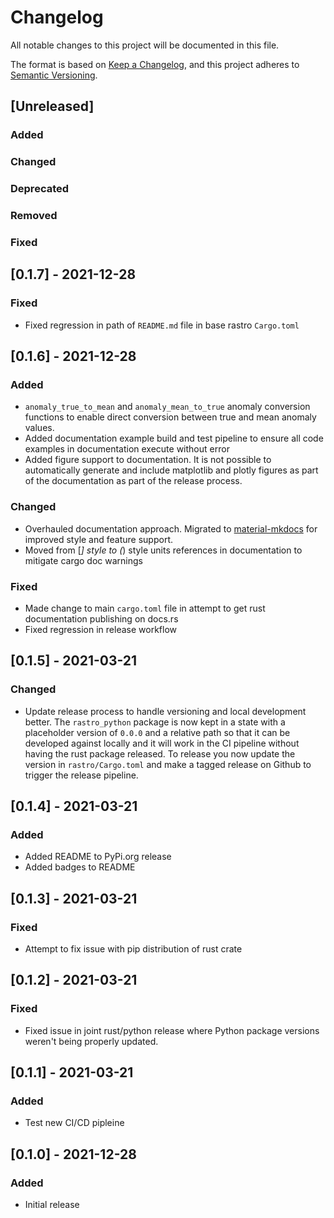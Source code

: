 # Changelog
All notable changes to this project will be documented in this file.

The format is based on [Keep a Changelog](https://keepachangelog.com/en/1.0.0/),
and this project adheres to [Semantic Versioning](https://semver.org/spec/v2.0.0.html).

## [Unreleased]

### Added

### Changed

### Deprecated

### Removed

### Fixed

## [0.1.7] - 2021-12-28

### Fixed
- Fixed regression in path of `README.md` file in base rastro `Cargo.toml`

## [0.1.6] - 2021-12-28

### Added
- `anomaly_true_to_mean` and `anomaly_mean_to_true` anomaly conversion functions to enable 
  direct conversion between true and mean anomaly values.
- Added documentation example build and test pipeline to ensure all code examples in 
  documentation execute without error
- Added figure support to documentation. It is not possible to automatically generate and 
  include matplotlib and plotly figures as part of the documentation as part of the release process.

### Changed
- Overhauled documentation approach. Migrated to [material-mkdocs](https://squidfunk.github.io/mkdocs-material/)
for improved style and feature support.
- Moved from [*] style to (*) style units references in documentation to mitigate cargo doc warnings

### Fixed
- Made change to main `cargo.toml` file in attempt to get rust documentation publishing on docs.rs
- Fixed regression in release workflow

## [0.1.5] - 2021-03-21

### Changed
- Update release process to handle versioning and local development better.
  The `rastro_python` package is now kept in a state with a placeholder version
  of `0.0.0` and a relative path so that it can be developed against locally
  and it will work in the CI pipeline without having the rust package released.
  To release you now update the version in `rastro/Cargo.toml` and make a 
  tagged release on Github to trigger the release pipeline.

## [0.1.4] - 2021-03-21

### Added
- Added README to PyPi.org release
- Added badges to README

## [0.1.3] - 2021-03-21

### Fixed
- Attempt to fix issue with pip distribution of rust crate

## [0.1.2] - 2021-03-21

### Fixed
- Fixed issue in joint rust/python release where Python package versions weren't
  being properly updated.

## [0.1.1] - 2021-03-21

### Added
- Test new CI/CD pipleine

## [0.1.0] - 2021-12-28

### Added
- Initial release